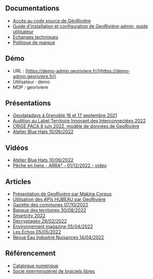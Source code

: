 ## Documentations

- [Accès au code source de GéoRivière](https://github.com/Georiviere/Georiviere-admin)
- [Guide d'installation et configuration de GeoRivière-admin, guide utilisateur](https://georiviere.readthedocs.io/en/stable/)
- [Echanges techniques](https://github.com/Georiviere/Georiviere-admin/issues)
- [Politique de marque](https://github.com/Georiviere/Georiviere-admin/blob/master/docs/Georiviere-politiquemarque--1.0.pdf)

## Démo

- URL : [https://demo-admin.georiviere.fr/](https://demo-admin.georiviere.fr/)
- Utilisateur : demo
- MDP : georiviere


## Présentations

- [Geodatadays à Grenoble 16 et 17 septembre 2021](https://www.geodatadays.fr/_medias/afigeo/files/GDD_2021/presentations/Biodiversite/GEODATADAYS_2021-PNRHautJura_Magnin-Feysot.pdf)
- [Audition au Label Territoire Innovant des Interconnectées 2022](https://territoire-innovant-2022.streamfizz.tv/cl2oc40nm95048mvisvsjegvv)
- [CRIGE PACA 8 juin 2022, modèle de données de GeoRivière](https://makina-corpus.com/sites/default/files/2022-06/20220608_presentation_georiviere_CRIGE_PACA.pdf)
- [Atelier Blue Hats 10/06/2022](https://makina-corpus.com/sites/default/files/2022-06/20220610_georiviere_etalab_PNRHautJura_Makinacorpus.pdf)

## Vidéos

- [Atelier Blue Hats 10/06/2022](https://www.dailymotion.com/video/x8bmpn1)
- [Pêche en ligne - ARRA² - 01/12/2022 - vidéo](https://www.youtube.com/watch?v=9ZqEtnzpEwI)

## Articles

- [Présentation de GeoRivière par Makina Corpus](https://makina-corpus.com/georiviere)
- [Utilisation des APIs HUBEAU par GeoRivière](https://hubeau.eaufrance.fr/node/130)
- [Gazette des communes 07/10/2022](https://www.lagazettedescommunes.com/827005/une-appli-qui-facilite-lexercice-de-la-competence-gemapi/)
- [Banque des territoires 30/08/2022](https://www.banquedesterritoires.fr/le-parc-parc-naturel-regional-du-haut-jura-partage-son-outil-pour-la-gemapi-39)
- [Smartcity 2022](http://www.smartcitymag.fr/article/1049/georiviere-une-application-metier-libre-de-gestion-et-de-suivi-des-cours-d-eau)
- [Décryptagéo 29/02/2022](https://decryptageo.fr/georiviere-lapplication-de-suivi-de-gestion-cours-deau/)
- [Environnement magazine 05/04/2022](https://www.environnement-magazine.fr/eau/article/2022/04/05/138966/georiviere-application-qui-surveille-les-cours-eau)
- [Les Echos 05/05/2022](https://www.lesechos.fr/pme-regions/innovateurs/makina-corpus-gere-les-cours-deau-en-open-source-avec-lappli-georiviere-1772122)
- [Revue Eau Industrie Nuisances 14/04/2022](https://www.revue-ein.com/actualite/georiviere-l-application-de-suivi-et-de-gestion-des-cours-d-eau)

## Référencement
- [Catalogue numérique](https://catalogue.numerique.gouv.fr/solutions/georiviere)
- [Socle interministériel de logiciels libres](https://sill.etalab.gouv.fr/software?name=GeoRivi%C3%A8re)

